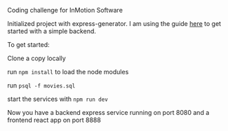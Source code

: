 Coding challenge for InMotion Software

Initialized project with express-generator. I am using the guide 
[here](https://mherman.org/blog/designing-a-restful-api-with-node-and-postgres/)
to get started with a simple backend.

To get started:

Clone a copy locally

run `npm install` to load the node modules

run `psql -f movies.sql`

start the services with `npm run dev`

Now you have a backend express service running on port 8080 and a frontend react app on port 8888
